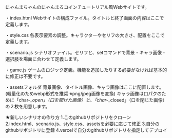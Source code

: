 にゃんまちゃんのにゃんまるコインチュートリアル風Webサイトです。

・index.html
Webサイトの構成ファイル。タイトルと終了画面の内容はここで定義します。

・style.css
各表示要素の調整。キャラクターやセリフの大きさ、配置をここで定義します。

・scenario.js
シナリオファイル。セリフと、setコマンドで背景・キャラ画像・選択肢を場面に合わせて定義します。

・game.js
ゲームのロジック定義。機能を追加したりする必要がなければ基本的に修正は不要です。

・assetsフォルダ
背景画像、タイトル画像、キャラ画像はここに配置します。(軽量化のためwebp形式を推奨 ※png/jpeg画像を変換)
キャラ画像は口パクのために「char-*_open」（口を開けた画像）と、「char-*_closed」（口を閉じた画像）の２枚を用意します。

★新しいシナリオの作り方
1.このgithubリポジトリをクローン　
2.index.html、scenario.js、style.css、assetsを必要に応じて修正
3.自分のgithubリポジトリに登録
4.vercelで自分のgithubリポジトリを指定してデプロイ
